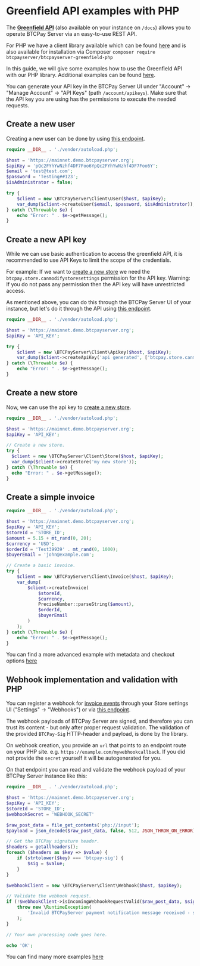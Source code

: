 # Greenfield API examples with PHP

The **[Greenfield API](https://docs.btcpayserver.org/API/Greenfield/v1/)** (also available on your instance on `/docs`) allows you to operate BTCPay Server via an easy-to-use REST API.

For PHP we have a client library available which can be found [here](https://github.com/btcpayserver/btcpayserver-greenfield-php) and is also available for installation via Composer `composer require btcpayserver/btcpayserver-greenfield-php`

In this guide, we will give some examples how to use the Greenfield API with our PHP library. Additional examples can be found [here](https://github.com/btcpayserver/btcpayserver-greenfield-php/tree/master/examples).

You can generate your API key in the BTCPay Server UI under "Account" -> "Manage Account" -> "API Keys" (path `/account/apikeys`). Make sure that the API key you are using has the permissions to execute the needed requests.

## Create a new user

Creating a new user can be done by using [this endpoint](https://docs.btcpayserver.org/API/Greenfield/v1/#operation/Users_CreateUser).

```php
require __DIR__ . './vendor/autoload.php';

$host = 'https://mainnet.demo.btcpayserver.org';
$apiKey = 'pQc2FYhYwNzhf4DF7Foo6YpQc2FYhYwNzhf4DF7Foo6Y';
$email = 'test@test.com';
$password = 'Testing##123';
$isAdministrator = false;

try {
    $client = new \BTCPayServer\Client\User($host, $apiKey);
    var_dump($client->createUser($email, $password, $isAdministrator));
} catch (\Throwable $e) {
    echo "Error: " . $e->getMessage();
}
```

## Create a new API key

While we can use basic authentication to access the greenfield API, it is recommended to use API Keys to limit the scope of the credentials.

For example: If we want to [create a new store](https://docs.btcpayserver.org/API/Greenfield/v1/#operation/Stores_CreateStore) we need the `btcpay.store.canmodifystoresettings` permission for the API key. Warning: If you do not pass any permission then the API key will have unrestricted access.

As mentioned above, you can do this through the BTCPay Server UI of your instance, but let's do it through the API using [this endpoint](https://docs.btcpayserver.org/API/Greenfield/v1/#operation/ApiKeys_CreateApiKey).

```php
require __DIR__ . './vendor/autoload.php';

$host = 'https://mainnet.demo.btcpayserver.org';
$apiKey = 'API_KEY';

try {
    $client = new \BTCPayServer\Client\Apikey($host, $apiKey);
    var_dump($client->createApiKey('api generated', ['btcpay.store.canmodifystoresettings']));
} catch (\Throwable $e) {
    echo "Error: " . $e->getMessage();
}
```

## Create a new store

Now, we can use the api key to [create a new store](https://docs.btcpayserver.org/API/Greenfield/v1/#operation/Stores_CreateStore).

```php
require __DIR__ . './vendor/autoload.php';

$host = 'https://mainnet.demo.btcpayserver.org';
$apiKey = 'API_KEY';

// Create a new store.
try {
  $client = new \BTCPayServer\Client\Store($host, $apiKey);
  var_dump($client->createStore('my new store'));
} catch (\Throwable $e) {
  echo "Error: " . $e->getMessage();
}
```

## Create a simple invoice

```php
require __DIR__ . './vendor/autoload.php';

$host = 'https://mainnet.demo.btcpayserver.org';
$apiKey = 'API_KEY';
$storeId = 'STORE_ID';
$amount = 5.15 + mt_rand(0, 20);
$currency = 'USD';
$orderId = 'Test39939' . mt_rand(0, 1000);
$buyerEmail = 'john@example.com';

// Create a basic invoice.
try {
    $client = new \BTCPayServer\Client\Invoice($host, $apiKey);
    var_dump(
        $client->createInvoice(
            $storeId,
            $currency,
            PreciseNumber::parseString($amount),
            $orderId,
            $buyerEmail
        )
    );
} catch (\Throwable $e) {
    echo "Error: " . $e->getMessage();
}
```
You can find a more advanced example with metadata and checkout options [here](https://github.com/btcpayserver/btcpayserver-greenfield-php/blob/master/examples/create_invoice.php)

## Webhook implementation and validation with PHP

You can register a webhook for [invoice events](https://docs.btcpayserver.org/API/Greenfield/v1/#operation/Webhook_InvoiceCreated) through your Store settings UI ("Settings" -> "Webhooks") or via [this endpoint](https://docs.btcpayserver.org/API/Greenfield/v1/#operation/Webhooks_CreateWebhook).

The webhook payloads of BTCPay Server are signed, and therefore you can trust its content - but only after proper request validation. The validation of the provided `BTCPay-Sig` HTTP-header and payload, is done by the library.

On webhook creation, you provide an `url` that points to an endpoint route on your PHP site. e.g. `https://example.com/mywebhookcallback`. If you did not provide the `secret` yourself it will be autogenerated for you.

On that endpoint you can read and validate the webhook payload of your BTCPay Server instance like this:

```php
require __DIR__ . './vendor/autoload.php';

$host = 'https://mainnet.demo.btcpayserver.org';
$apiKey = 'API_KEY';
$storeId = 'STORE_ID';
$webhookSecret = 'WEBHOOK_SECRET'

$raw_post_data = file_get_contents('php://input');
$payload = json_decode($raw_post_data, false, 512, JSON_THROW_ON_ERROR);

// Get the BTCPay signature header.
$headers = getallheaders();
foreach ($headers as $key => $value) {
    if (strtolower($key) === 'btcpay-sig') {
        $sig = $value;
    }
}

$webhookClient = new \BTCPayServer\Client\Webhook($host, $apiKey);

// Validate the webhook request.
if (!$webhookClient->isIncomingWebhookRequestValid($raw_post_data, $sig, $secret)) {
    throw new \RuntimeException(
        'Invalid BTCPayServer payment notification message received - signature did not match.'
    );
}

// Your own processing code goes here.

echo 'OK';
```

You can find many more examples [here](https://github.com/btcpayserver/btcpayserver-greenfield-php/blob/master/examples/)
